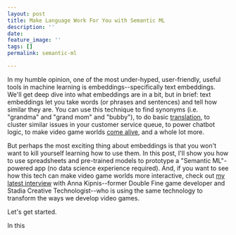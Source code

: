 ```yaml
---
layout: post
title: Make Language Work For You with Semantic ML
description: ''
date: 
feature_image: ''
tags: []
permalink: semantic-ml

---
```

In my humble opinion, one of the most under-hyped, user-friendly, useful tools in machine learning is embeddings--specifically text embeddings. We'll get deep dive into what embeddings are in a bit, but in brief: text embeddings let you take words (or phrases and sentences) and tell how similar they are. You can use this technique to find synonyms (i.e. "grandma" and "grand mom" and "bubby"), to do basic [translation](https://ai.stanford.edu/\~wzou/emnlp2013_ZouSocherCerManning.pdf), to cluster similar issues in your customer service queue, to power chatbot logic, to make video game worlds [come alive](https://stadia.dev/intl/fr_ca/blog/creating-game-ai-using-mostly-english/), and a whole lot more.

But perhaps the most exciting thing about embeddings is that you won't want to kill yourself learning how to use them. In this post, I'll show you how to use spreadsheets and pre-trained models to prototype a "Semantic ML"-powered app (no data science experience required). And, if you want to see how this tech can make video game worlds more interactive, check out [my latest interview](https://www.youtube.com/watch?v=MZEXwk_f7Tk) with Anna Kipnis--former Double Fine game developer and Stadia Creative Technologist--who is using the same technology to transform the ways we develop video games.

Let's get started.

In this 